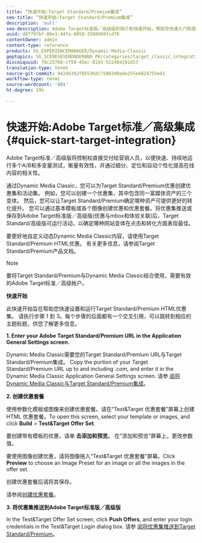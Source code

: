 ```yaml
---
title: “快速开始:Target Standard/Premium集成”
seo-title: “快速开始:Target Standard/Premium集成”
description: 'null'
seo-description: Adobe Target标准版／高级版的简介和快速开始，帮助您快速入门和使用Target标准版／高级版集成技术。
uuid: d8f79fbf-8be1-44fa-8058-3508060fcd70
contentOwner: admin
content-type: reference
products: SG_EXPERIENCEMANAGER/Dynamic-Media-Classic
geptopics: SG_SCENESEVENONDEMAND_PK/categories/target_classic_integration
discoiquuid: f8c25768-cf59-45ec-8193-522404191d57
translation-type: tm+mt
source-git-commit: 9424b392f85536dc75083d0ade255e4824755ed1
workflow-type: tm+mt
source-wordcount: '481'
ht-degree: 19%

---
```



# 快速开始:Adobe Target标准／高级集成{#quick-start-target-integration}

Adobe Target标准／高级版将控制权直接交付给营销人员，以便快速、持续地运行多个A/B和多变量测试，衡量有效性，并通过细分、定位和自动个性化提高在线内容的相关性。

通过Dynamic Media Classic，您可以为Target Standard/Premium优惠创建优惠集和活动集。 例如，您可以创建一个优惠集，其中包含同一富媒体资产的三个变体。 然后，您可以让Target Standard/Premium确定哪种资产可提供更好的转化提升。 您可以通过基本模板或各个图像创建优惠和优惠套餐。将优惠集推送或保存到Adobe Target标准版／高级版(优惠与mbox和体验关联)后，Target Standard/高级版可运行活动，以确定哪种网站变体在点击和转化方面表现最佳。

要更好地自定义动态Dynamic Media Classic内容，请使用Target Standard/Premium HTML优惠。 有关更多信息，请参阅Target Standard/Premium产品文档。

>[!NOTE]
>
>要将Target Standard/Premium与Dynamic Media Classic结合使用，需要有效的Adobe Target标准／高级帐户。

**快速开始**

此快速开始旨在帮助您快速设置和运行Target Standard/Premium HTML优惠集。 请执行步骤 1 到 3。每个步骤的后面都有一个交叉引用，可以跳转到相应的主题标题，供您了解更多信息。

**1. Enter your Adobe Target Standard/Premium URL in the Application General Settings screen.**

Dynamic Media Classic需要您的Target Standard/Premium URL与Target Standard/Premium集成。 Copy the portion of your Target Standard/Premium URL up to and including *.com*, and enter it in the Dynamic Media Classic Application General Settings screen. 请参 [阅将Dynamic Media Classic与Target Standard/Premium集成](integrating-dmc-with-target.md#integrating-dmc-with-target)。

**2. 创建优惠套餐**

使用参数化模板或图像来创建优惠套餐。请在“Test&amp;Target 优惠套餐”屏幕上创建 HTML 优惠套餐。To open this screen, select your template or images, and click **Build** > **Test&amp;Target Offer Set**.

要创建带有模板的优惠，请单 **击添加和预览**。 在“添加和预览”屏幕上，更改参数值。

要使用图像创建优惠，请将图像拖入“Test&amp;Target 优惠套餐”屏幕。Click **Preview** to choose an Image Preset for an image or all the images in the offer set.

创建优惠套餐后请将其保存。

请参阅[创建优惠套餐](creating-offer-set.md#creating_an_offer_set)。

**3. 将优惠集推送到Adobe Target标准版／高级版**

In the Test&amp;Target Offer Set screen, click **Push Offers**, and enter your login credentials in the Test&amp;Target Login dialog box. 请参 [阅将优惠集推送到Target Standard/Premium](pushing-offer-sets-target.md#pushing_offer_sets_to_target)。
